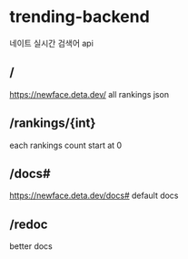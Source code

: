 # trending-backend
네이트 실시간 검색어 api
## /
https://newface.deta.dev/
all rankings json 
## /rankings/{int}
each rankings
count start at 0
## /docs#
https://newface.deta.dev/docs#
default docs
## /redoc
better docs 